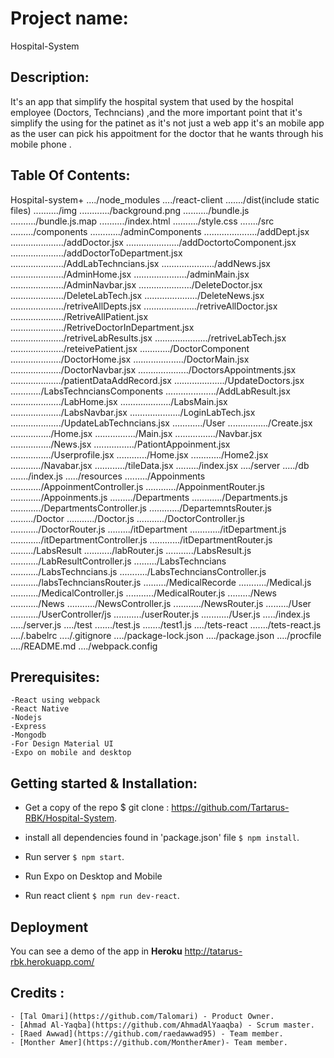 # Project name:
  Hospital-System

## Description:
It's an app that simplify the  hospital system that used by the hospital employee (Doctors, Techncians) ,and the more important point that it's simplify the using  for the patinet as it's not just a web app it's an mobile app as the user can pick his appoitment for the doctor that he wants through his mobile phone . 


## Table Of Contents:

 Hospital-system+
	 ..../node_modules
	 ..../react-client
	 ......./dist(include static files)
	 ........../img
	 ............/background.png
	 ........../bundle.js
	 ........../bundle.js.map
	 ........../index.html
	 ........../style.css
	 ......./src
	 ........./components
	 ............/adminComponents
	 ...................../addDept.jsx
	 ...................../addDoctor.jsx
	 ...................../addDoctortoComponent.jsx
	 ...................../addDoctorToDepartment.jsx
	 ...................../AddLabTechncians.jsx
	 ...................../addNews.jsx
	 ...................../AdminHome.jsx
	 ...................../adminMain.jsx
	 ...................../AdminNavbar.jsx
	 ...................../DeleteDoctor.jsx
	 ...................../DeleteLabTech.jsx
	 ...................../DeleteNews.jsx
	 ...................../retriveAllDepts.jsx
	 ...................../retriveAllDoctor.jsx
	 ...................../RetriveAllPatient.jsx
	 ...................../RetriveDoctorInDepartment.jsx
	 ...................../retriveLabResults.jsx
	 ...................../retriveLabTech.jsx
	 ...................../reteivePatient.jsx
	 ............/DoctorComponent
	 ..................../DoctorHome.jsx
	 ..................../DoctorMain.jsx
	 ..................../DoctorNavbar.jsx
	 ..................../DoctorsAppointments.jsx
	 ..................../patientDataAddRecord.jsx
	 ..................../UpdateDoctors.jsx
	 ............/LabsTechnciansComponents
	 ..................../AddLabResult.jsx
	 ..................../LabHome.jsx
	 ..................../LabsMain.jsx
	 ..................../LabsNavbar.jsx
	 ..................../LoginLabTech.jsx
	 ..................../UpdateLabTechncians.jsx
	 ............/User
	 ................/Create.jsx
	 ................/Home.jsx
	 ................/Main.jsx
	 ................/Navbar.jsx
	 ................/News.jsx
	 ................/PationtAppoinment.jsx
	 ................/Userprofile.jsx
	 ............/Home.jsx
	 ............/Home2.jsx
	 ............/Navabar.jsx
	 ............/tileData.jsx
	 ........./index.jsx
	 ..../server
	 ...../db
	 ......./index.js
	 ...../resources
	 ........./Appoinments
	 ............/AppoinmentController.js
	 ............/AppoinmentRouter.js
	 ............/Appoinments.js
	 ........./Departments
	 ............/Departments.js
	 ............/DepartmentsController.js
	 ............/DepartemntsRouter.js
	 ........./Doctor
	 .........../Doctor.js
	 .........../DoctorController.js
	 .........../DoctorRouter.js
	 ........./itDepartment
	 ............/itDepartment.js
	 ............/itDepartmentController.js
	 ............/itDepartmentRouter.js
	 ........./LabsResult
	 .........../labRouter.js
	 .........../LabsResult.js
	 .........../LabResultController.js
	 ........./LabsTechncians
	 .........../LabsTechncians.js
	 .........../LabsTechnciansController.js
	 .........../labsTechnciansRouter.js
	 ........./MedicalRecorde
	 .........../Medical.js
	 .........../MedicalController.js
	 .........../MedicalRouter.js
	 ........./News
	 .........../News
	 .........../NewsController.js
	 .........../NewsRouter.js
	 ........./User
	 .........../UserController/js
	 .........../userRouter.js
	 .........../User.js
	 ...../index.js
	 ...../server.js
	 ..../test
	 ......./test.js
	 ......./test1.js
	 ..../tets-react
	 ......./tets-react.js
	 ..../.babelrc
	 ..../.gitignore
	 ..../package-lock.json
	 ..../package.json
	 ..../procfile
	 ..../README.md
	 ..../webpack.config



## Prerequisites:

	-React using webpack
	-React Native 
	-Nodejs
	-Express
	-Mongodb
	-For Design Material UI
	-Expo on mobile and desktop 



## Getting started & Installation:

 - Get a copy of the repo $ git clone : https://github.com/Tartarus-RBK/Hospital-System.

-  install all dependencies found in 'package.json' file `$ npm install`.

- Run  server `$ npm start`.

- Run Expo on Desktop and Mobile 

- Run react client `$ npm run dev-react`.




## Deployment

You can see a demo of the app in **Heroku** http://tatarus-rbk.herokuapp.com/




## Credits :
	- [Tal Omari](https://github.com/Talomari) - Product Owner.
	- [Ahmad Al-Yaqba](https://github.com/AhmadAlYaaqba) - Scrum master.
	- [Raed Awwad](https://github.com/raedawwad95) - Team member.
	- [Monther Amer](https://github.com/MontherAmer)- Team member.


